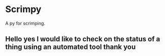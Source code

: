 # Scrimpy
A py for scrimping.

## Hello yes I would like to check on the status of a thing using an automated tool thank you
